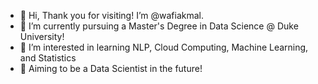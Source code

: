 - 👋 Hi, Thank you for visiting! I’m @wafiakmal.
- 🌱 I’m currently pursuing a Master's Degree in Data Science @ Duke University!
- 👀 I’m interested in learning NLP, Cloud Computing, Machine Learning, and Statistics
- 💞️ Aiming to be a Data Scientist in the future!

<!---
wafiakmal/wafiakmal is a ✨ special ✨ repository because its `README.md` (this file) appears on your GitHub profile.
You can click the Preview link to take a look at your changes.
--->
